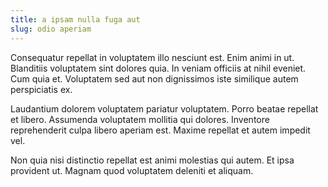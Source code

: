 ```yaml
---
title: a ipsam nulla fuga aut
slug: odio aperiam
---
```


Consequatur repellat in voluptatem illo nesciunt est. Enim animi in ut. Blanditiis voluptatem sint dolores quia. In veniam officiis at nihil eveniet. Cum quia et. Voluptatem sed aut non dignissimos iste similique autem perspiciatis ex.

Laudantium dolorem voluptatem pariatur voluptatem. Porro beatae repellat et libero. Assumenda voluptatem mollitia qui dolores. Inventore reprehenderit culpa libero aperiam est. Maxime repellat et autem impedit vel.

Non quia nisi distinctio repellat est animi molestias qui autem. Et ipsa provident ut. Magnam quod voluptatem deleniti et aliquam.

